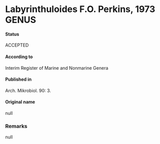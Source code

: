 Labyrinthuloides F.O. Perkins, 1973 GENUS
=======

#### Status
ACCEPTED

#### According to
Interim Register of Marine and Nonmarine Genera

#### Published in
Arch. Mikrobiol. 90: 3.

#### Original name
null

### Remarks
null
